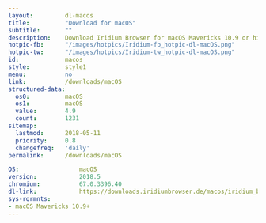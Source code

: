```yaml
---
layout:			dl-macos
title:			"Download for macOS"
subtitle:		""
description:	Download Iridium Browser for macOS Mavericks 10.9 or higher. Iridium Browser is currently not available for iOS or any other mobile OS.
hotpic-fb:		"/images/hotpics/Iridium-fb_hotpic-dl-macOS.png"
hotpic-tw:		"/images/hotpics/Iridium-tw_hotpic-dl-macOS.png"
id:				macos
style:			style1
menu:			no
link:			/downloads/macOS
structured-data: 
  os0:			macOS
  os1:			macOS
  value:		4.9
  count:		1231
sitemap:
  lastmod:		2018-05-11
  priority:		0.8
  changefreq:	'daily'
permalink:		/downloads/macOS

OS: 				macOS
version:			2018.5
chromium:			67.0.3396.40
dl-link:			https://downloads.iridiumbrowser.de/macos/iridium_browser_macos_latest.dmg
sys-rqrmnts:
- macOS Mavericks 10.9+
---
```

